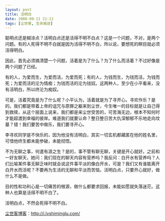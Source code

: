 ```yaml
---
layout: post
title: 活明白
date: 2008-09-11 21:11
tags: [尘世客, 生命痕迹]
---
```

聪明点还是糊涂点？活明白点还是活得不明不白点？这是一个问题，不对，是两个问题。有的人死得不明不白就是因为活得不明不白，所以说，要想死的瞑目就必须活得明白。

因此，首先必须搞清楚一个问题，活着是为了什么？为了什么而活着？不过好像是两个问题了已经。

有的人，为爱而生，为爱而活，为爱而死；有的人，为钱而生，为钱而活，为钱而死；为爱而活的沦为情痴；为钱而活的沦为钱奴。这两种人，至少在小平看来，没有活明白，所以终沦为痴奴。

可是，活着究竟是为了什么呢？小平认为，活着就是为了寻开心。寻欢作乐？是的。我们都是带着上帝的诅咒与原罪之躯来到尘世，今生唯一的目标就是让自己得到救赎，从这个层面上说来，我们都是来尘世受苦的，可苦海无边，根本不知何时才能超渡到幸福的彼岸。难道我们就要认命？整日整日苦大仇深郁郁不乐地走向坟墓？错！我们要苦中做乐，我们要寻开心。

李寻欢同学是不快乐的，因为他没有活明白，其实一切玄机都藏匿在他的姓名里，可惜他终生都未能参破，未能彻悟。

不为无聊之事，何遣有涯之生？是的，事不管有聊无聊，关键是开心就好。之前和一好友聊天，她问：我们现在的聊天内容有营养吗？我反问：白开水有营养吗？人们比喻某件事无聊乏味时就会说这件事平淡的像白开水，可是？我们又有谁能离开白开水而活呢？不要再为生活的无聊和平淡而苦恼，活明白点，只要开心就好，做什么不是做。

目的性和功利心是一切痛苦的根源，做什么都要求回报，未能如愿就失落迷茫。这种人也算是活得不明不白了。

活明白点，不然会死得不明不白。

<a href="http://i.lvshiminglu.com/">尘世客博客</a>：<a href="http://i.lvshiminglu.com/">http://i.lvshiminglu.com/</a>

